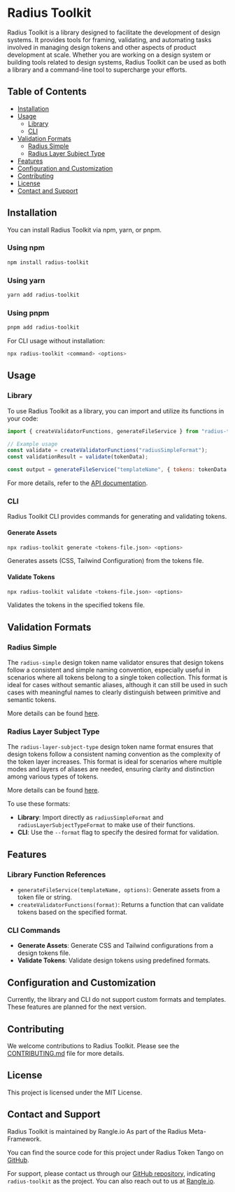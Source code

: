 # Radius Toolkit

Radius Toolkit is a library designed to facilitate the development of design systems. It provides tools for framing, validating, and automating tasks involved in managing design tokens and other aspects of product development at scale. Whether you are working on a design system or building tools related to design systems, Radius Toolkit can be used as both a library and a command-line tool to supercharge your efforts.

## Table of Contents

- [Installation](#installation)
- [Usage](#usage)
  - [Library](#library)
  - [CLI](#cli)
- [Validation Formats](#validation-formats)
  - [Radius Simple](#radius-simple)
  - [Radius Layer Subject Type](#radius-layer-subject-type)
- [Features](#features)
- [Configuration and Customization](#configuration-and-customization)
- [Contributing](#contributing)
- [License](#license)
- [Contact and Support](#contact-and-support)

## Installation

You can install Radius Toolkit via npm, yarn, or pnpm.

### Using npm

```bash
npm install radius-toolkit
```

### Using yarn

```bash
yarn add radius-toolkit
```

### Using pnpm

```bash
pnpm add radius-toolkit
```

For CLI usage without installation:

```bash
npx radius-toolkit <command> <options>
```

## Usage

### Library

To use Radius Toolkit as a library, you can import and utilize its functions in your code:

```javascript
import { createValidatorFunctions, generateFileService } from "radius-toolkit";

// Example usage
const validate = createValidatorFunctions("radiusSimpleFormat");
const validationResult = validate(tokenData);

const output = generateFileService("templateName", { tokens: tokenData });
```

For more details, refer to the [API documentation](docs/globals.md).

### CLI

Radius Toolkit CLI provides commands for generating and validating tokens.

#### Generate Assets

```bash
npx radius-toolkit generate <tokens-file.json> <options>
```

Generates assets (CSS, Tailwind Configuration) from the tokens file.

#### Validate Tokens

```bash
npx radius-toolkit validate <tokens-file.json> <options>
```

Validates the tokens in the specified tokens file.

## Validation Formats

### Radius Simple

The `radius-simple` design token name validator ensures that design tokens follow a consistent and simple naming convention, especially useful in scenarios where all tokens belong to a single token collection. This format is ideal for cases without semantic aliases, although it can still be used in such cases with meaningful names to clearly distinguish between primitive and semantic tokens.

More details can be found [here](src/lib/formats/radius-simple).

### Radius Layer Subject Type

The `radius-layer-subject-type` design token name format ensures that design tokens follow a consistent naming convention as the complexity of the token layer increases. This format is ideal for scenarios where multiple modes and layers of aliases are needed, ensuring clarity and distinction among various types of tokens.

More details can be found [here](src/lib/formats/radius-layer-subject-type).

To use these formats:

- **Library**: Import directly as `radiusSimpleFormat` and `radiusLayerSubjectTypeFormat` to make use of their functions.
- **CLI**: Use the `--format` flag to specify the desired format for validation.

## Features

### Library Function References

- `generateFileService(templateName, options)`: Generate assets from a token file or string.
- `createValidatorFunctions(format)`: Returns a function that can validate tokens based on the specified format.

### CLI Commands

- **Generate Assets**: Generate CSS and Tailwind configurations from a design tokens file.
- **Validate Tokens**: Validate design tokens using predefined formats.

## Configuration and Customization

Currently, the library and CLI do not support custom formats and templates. These features are planned for the next version.

## Contributing

We welcome contributions to Radius Toolkit. Please see the [CONTRIBUTING.md](CONTRIBUTING.md) file for more details.

## License

This project is licensed under the MIT License.

## Contact and Support

Radius Toolkit is maintained by Rangle.io As part of the Radius Meta-Framework.

You can find the source code for this project under Radius Token Tango on [GitHub](https://github.com/rangle/radius-token-tango).

For support, please contact us through our [GitHub repository](https://github.com/rangle/radius-token-tango), indicating `radius-toolkit` as the project. You can also reach out to us at [Rangle.io](https://rangle.io).
